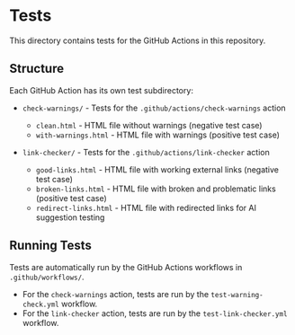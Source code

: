 # Tests

This directory contains tests for the GitHub Actions in this repository.

## Structure

Each GitHub Action has its own test subdirectory:

- `check-warnings/` - Tests for the `.github/actions/check-warnings` action
  - `clean.html` - HTML file without warnings (negative test case)
  - `with-warnings.html` - HTML file with warnings (positive test case)

- `link-checker/` - Tests for the `.github/actions/link-checker` action
  - `good-links.html` - HTML file with working external links (negative test case)
  - `broken-links.html` - HTML file with broken and problematic links (positive test case)
  - `redirect-links.html` - HTML file with redirected links for AI suggestion testing

## Running Tests

Tests are automatically run by the GitHub Actions workflows in `.github/workflows/`.

- For the `check-warnings` action, tests are run by the `test-warning-check.yml` workflow.
- For the `link-checker` action, tests are run by the `test-link-checker.yml` workflow.